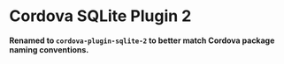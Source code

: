 Cordova SQLite Plugin 2
=====

**Renamed to `cordova-plugin-sqlite-2` to better match Cordova package naming conventions.**
